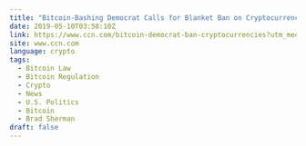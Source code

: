 ```yaml
---
title: "Bitcoin-Bashing Democrat Calls for Blanket Ban on Cryptocurrencies"
date: 2019-05-10T03:58:10Z
link: https://www.ccn.com/bitcoin-democrat-ban-cryptocurrencies?utm_medium=RSS&utm_source=news.12bit.vn
site: www.ccn.com
language: crypto
tags:
  - Bitcoin Law
  - Bitcoin Regulation
  - Crypto
  - News
  - U.S. Politics
  - Bitcoin
  - Brad Sherman
draft: false
---
```

